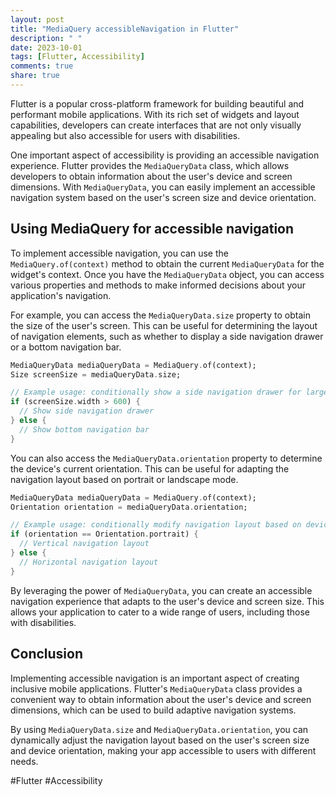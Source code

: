 ```yaml
---
layout: post
title: "MediaQuery accessibleNavigation in Flutter"
description: " "
date: 2023-10-01
tags: [Flutter, Accessibility]
comments: true
share: true
---
```


Flutter is a popular cross-platform framework for building beautiful and performant mobile applications. With its rich set of widgets and layout capabilities, developers can create interfaces that are not only visually appealing but also accessible for users with disabilities.

One important aspect of accessibility is providing an accessible navigation experience. Flutter provides the `MediaQueryData` class, which allows developers to obtain information about the user's device and screen dimensions. With `MediaQueryData`, you can easily implement an accessible navigation system based on the user's screen size and device orientation.

## Using MediaQuery for accessible navigation

To implement accessible navigation, you can use the `MediaQuery.of(context)` method to obtain the current `MediaQueryData` for the widget's context. Once you have the `MediaQueryData` object, you can access various properties and methods to make informed decisions about your application's navigation.

For example, you can access the `MediaQueryData.size` property to obtain the size of the user's screen. This can be useful for determining the layout of navigation elements, such as whether to display a side navigation drawer or a bottom navigation bar.

```dart
MediaQueryData mediaQueryData = MediaQuery.of(context);
Size screenSize = mediaQueryData.size;

// Example usage: conditionally show a side navigation drawer for larger screen sizes
if (screenSize.width > 600) {
  // Show side navigation drawer
} else {
  // Show bottom navigation bar
}
```

You can also access the `MediaQueryData.orientation` property to determine the device's current orientation. This can be useful for adapting the navigation layout based on portrait or landscape mode.

```dart
MediaQueryData mediaQueryData = MediaQuery.of(context);
Orientation orientation = mediaQueryData.orientation;

// Example usage: conditionally modify navigation layout based on device orientation
if (orientation == Orientation.portrait) {
  // Vertical navigation layout
} else {
  // Horizontal navigation layout
}
```

By leveraging the power of `MediaQueryData`, you can create an accessible navigation experience that adapts to the user's device and screen size. This allows your application to cater to a wide range of users, including those with disabilities.

## Conclusion

Implementing accessible navigation is an important aspect of creating inclusive mobile applications. Flutter's `MediaQueryData` class provides a convenient way to obtain information about the user's device and screen dimensions, which can be used to build adaptive navigation systems.

By using `MediaQueryData.size` and `MediaQueryData.orientation`, you can dynamically adjust the navigation layout based on the user's screen size and device orientation, making your app accessible to users with different needs.

#Flutter #Accessibility